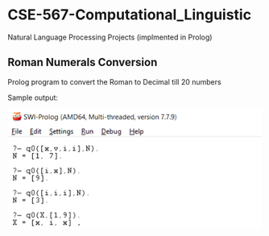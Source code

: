 # CSE-567-Computational_Linguistic
Natural Language Processing Projects (implmented in Prolog)

## Roman Numerals Conversion
Prolog program to convert the Roman to Decimal till 20 numbers

Sample output:

![output](Roman_Decimal_Conversion/output/output.png)
